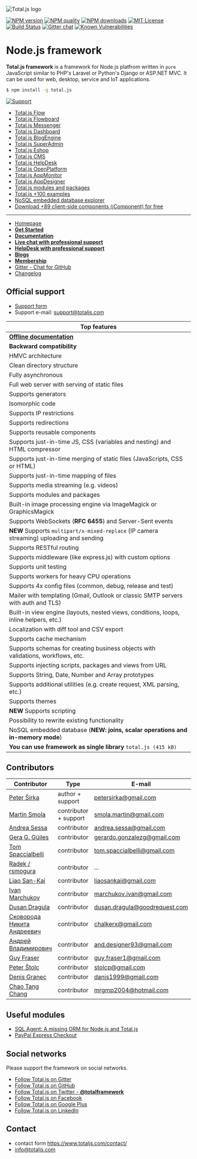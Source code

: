![Total.js logo](https://www.totaljs.com/img/logo-totaljs.png)

[![NPM version][npm-version-image]][npm-url] [![NPM quality][npm-quality]](http://packagequality.com/#?package=total.js) [![NPM downloads][npm-downloads-image]][npm-url] [![MIT License][license-image]][license-url] [![Build Status][travis-image]][travis-url] [![Gitter chat](https://badges.gitter.im/totaljs/framework.png)](https://messenger.totaljs.com) [![Known Vulnerabilities](https://snyk.io/test/npm/total.js/badge.svg)](https://snyk.io/test/npm/total.js)

Node.js framework
=====================

__Total.js framework__ is a framework for Node.js platfrom written in `pure` JavaScript similar to PHP's Laravel or Python's Django or ASP.NET MVC. It can be used for web, desktop, service and IoT applications.

```bash
$ npm install -g total.js
```

[![Support](https://www.totaljs.com/img/button-support.png?v=3)](https://www.totaljs.com/support/)

- [Total.js Flow](https://www.totaljs.com/flow/)
- [Total.js Flowboard](https://www.totaljs.com/flowboard/)
- [Total.js Messenger](https://www.totaljs.com/messenger/)
- [Total.js Dashboard](https://www.totaljs.com/dashboard/)
- [Total.js BlogEngine](https://www.totaljs.com/blogengine/)
- [Total.js SuperAdmin](https://www.totaljs.com/superadmin/)
- [Total.js Eshop](http://www.totaljs.com/eshop/)
- [Total.js CMS](http://www.totaljs.com/cms/)
- [Total.js HelpDesk](https://www.totaljs.com/helpdesk/)
- [Total.js OpenPlatform](https://www.totaljs.com/openplatform/)
- [Total.js AppMonitor](https://www.totaljs.com/monitor/)
- [Total.js AppDesigner](https://www.totaljs.com/designer/)
- [Total.js modules and packages](https://modules.totaljs.com)
- [Total.js +100 examples](https://github.com/totaljs/examples)
- [NoSQL embedded database explorer](https://www.totaljs.com/nosql/)
- [Download +89 client-side components (jComponent) for free](https://componentator.com)

---

- [Homepage](http://www.totaljs.com)
- [__Get Started__](http://www.totaljs.com/get-started/)
- [__Documentation__](http://docs.totaljs.com)
- [__Live chat with professional support__](https://messenger.totaljs.com)
- [__HelpDesk with professional support__](https://helpdesk.totaljs.com)
- [__Blogs__](https://blog.totaljs.com)
- [__Membership__](https://my.totaljs.com)
- [Gitter - Chat for GitHub](https://gitter.im/totaljs/framework)
- [Changelog](https://github.com/totaljs/framework/blob/master/changes.txt)

## Official support

- [Support form](http://www.totaljs.com/support/)
- Support e-mail: <support@totaljs.com>

| Top features |
|------|
| [__Offline documentation__](http://docs.totaljs.com) |
| __Backward compatibility__ |
| HMVC architecture |
| Clean directory structure |
| Fully asynchronous |
| Full web server with serving of static files |
| Supports generators |
| Isomorphic code |
| Supports IP restrictions |
| Supports redirections |
| Supports reusable components |
| Supports just-in-time JS, CSS (variables and nesting) and HTML compressor |
| Supports just-in-time merging of static files (JavaScripts, CSS or HTML) |
| Supports just-in-time mapping of files |
| Supports media streaming (e.g. videos) |
| Supports modules and packages |
| Built-in image processing engine via ImageMagick or GraphicsMagick |
| Supports WebSockets (__RFC 6455__) and Server-Sent events |
| __NEW__ Supports `multipart/x-mixed-replace` (IP camera streaming) uploading and sending |
| Supports RESTful routing |
| Supports middleware (like express.js) with custom options |
| Supports unit testing |
| Supports workers for heavy CPU operations |
| Supports 4x config files (common, debug, release and test) |
| Mailer with templating (Gmail, Outlook or classic SMTP servers with auth and TLS) |
| Built-in view engine (layouts, nested views, conditions, loops, inline helpers, etc.) |
| Localization with diff tool and CSV export |
| Supports cache mechanism |
| Supports schemas for creating business objects with validations, workflows, etc. |
| Supports injecting scripts, packages and views from URL |
| Supports String, Date, Number and Array prototypes |
| Supports additional utilities (e.g. create request, XML parsing, etc.) |
| Supports themes |
| __NEW__ Supports scripting |
| Possibility to rewrite existing functionality |
| NoSQL embedded database (__NEW: joins, scalar operations and in-memory mode__) |
| __You can use framework as single library__ `total.js (415 kB)` |

## Contributors

| Contributor | Type | E-mail |
|-------------|------|--------|
| [Peter Širka](https://github.com/JozefGula) | author + support | <petersirka@gmail.com> |
| [Martin Smola](https://github.com/molda) | contributor + support | <smola.martin@gmail.com> |
| [Andrea Sessa](https://github.com/asessa) | contributor | <andrea.sessa@gmail.com> |
| [Gera G. Güiles](https://github.com/Maxima-Solutions) | contributor | <gerardo.gonzalezg@gmail.com> |
| [Tom Spaccialbelli](https://github.com/harry-stot) | contributor | <tom.spaccialbelli@gmail.com> |
| [Radek / rsmogura](https://github.com/rsmogura) | contributor | ... |
| [Liao San-Kai](https://github.com/liaosankai) | contributor | <liaosankai@gmail.com> |
| [Ivan Marchukov](https://github.com/deadman2000) | contributor | <marchukov.ivan@gmail.com> |
| [Dusan Dragula](https://github.com/DusanDragulaGR) | contributor | <dusan.dragula@goodrequest.com> |
| [Сковорода Никита Андреевич](https://github.com/ChALkeR) | contributor | <chalkerx@gmail.com> |
| [Андрей Владимирович](https://github.com/anddesigner) | contributor | <and.designer93@gmail.com> |
| [Guy Fraser](https://github.com/aubergine10) | contributor | <guy.fraser1@gmail.com> |
| [Peter Štolc](https://github.com/fokinko) | contributor | <stolcp@gmail.com> |
| [Denis Granec](https://github.com/PatchwerkQWER) | contributor | <danis1999@gmail.com> |
| [Chao Tang Chang](https://github.com/ckpiggy) | contributor | <mrgmp2004@hotmail.com> |

## Useful modules

- [SQL Agent: A missing ORM for Node.js and Total.js](https://github.com/petersirka/node-sqlagent)
- [PayPal Express Checkout](https://github.com/petersirka/node-paypal-express-checkout)

## Social networks

Please support the framework on social networks.

- [Follow Total.js on Gitter](https://gitter.im/totaljs/framework)
- [Follow Total.js on GitHub](https://github.com/totaljs/framework)
- [Follow Total.js on Twitter - __@totalframework__](https://twitter.com/totalframework)
- [Follow Total.js on Facebook](https://www.facebook.com/totaljs.web.framework)
- [Follow Total.js on Google Plus](https://plus.google.com/u/0/113175077493180148081/posts)
- [Follow Total.js on LinkedIn](https://www.linkedin.com/groups/totaljs-8109884)

## Contact

- contact form <https://www.totaljs.com/contact/>
- <info@totaljs.com>

[license-image]: https://img.shields.io/badge/license-MIT-blue.svg?style=flat
[license-url]: license.txt

[npm-url]: https://npmjs.org/package/total.js
[npm-version-image]: https://img.shields.io/npm/v/total.js.svg?style=flat
[npm-downloads-image]: https://img.shields.io/npm/dm/total.js.svg?style=flat
[npm-quality]: http://npm.packagequality.com/shield/total.js.svg

[travis-url]: https://travis-ci.org/totaljs/framework
[travis-image]: https://img.shields.io/travis/totaljs/framework.svg?style=flat
